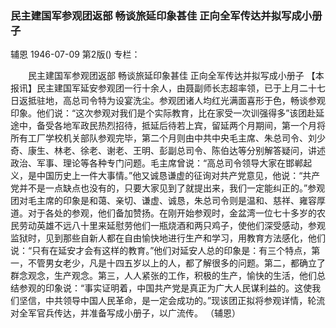 ### 民主建国军参观团返部  畅谈旅延印象甚佳  正向全军传达并拟写成小册子
辅恩
1946-07-09
第2版()
专栏：

　　民主建国军参观团返部
    畅谈旅延印象甚佳
    正向全军传达并拟写成小册子
    【本报讯】民主建国军延安参观团一行十余人，由聂副师长志超率领，已于上月二十七日返抵驻地，高总司令特为设宴洗尘。参观团诸人均红光满面喜形于色，畅谈参观印象。他们说：“这次参观对我们是个实际教育，比在家受一次训强得多”该团赴延途中，备受各地军政民热烈招待，抵延后待若上宾，留延两个月期间，第一个月将所有工厂学校机关部队参观完毕，第二个月则由中共中央毛主席、朱总司令、刘少奇、康生、林老、徐老、谢老、王明、彭副总司令、陈伯达等分别解答疑问，讲述政治、军事、理论等各种专门问题。毛主席曾说：“高总司令领导大家在邯郸起义，是中国历史上一件大事情。”他又诚恳谦虚的征询对共产党意见，他说：“共产党并不是一点缺点也没有的，只要大家见到了就提出来，我们一定能纠正的。”参观团对毛主席的印象是和蔼、亲切、谦虚、诚恳，朱总司令则是温和、慈祥、雍容厚道。对于各处的参观，他们备加赞扬。在刚开始参观时，金盆湾一位七十多岁的农民劳动英雄不远八十里来延慰劳他们一瓶烧酒和两只鸡子，使他们深受感动，参观监狱时，见到那些自新人都在自由愉快地进行生产和学习，用教育方法感化，他们说：“只有在延安才会有这样的教育。”他们对延安人总的印象是：有三个特点，第一，不管男女老少，凡是十四五岁以上的人，都了解很多的问题。第二，都确立了群念观念，生产观念。第三，人人紧张的工作，积极的生产，愉快的生活，他们总结参观的印象说：“事实证明着，中国共产党是真正为广大人民谋利益的。这使我们坚信，中共领导中国人民革命，是一定会成功的。”现该团正拟将参观详情，轮流对全军官兵传达，并准备写成小册子，以广流传。
                                                    （辅恩）
